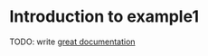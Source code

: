 # Introduction to example1

TODO: write [great documentation](http://jacobian.org/writing/what-to-write/)
